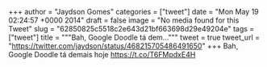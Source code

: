 
+++
author = "Jaydson Gomes"
categories = ["tweet"]
date = "Mon May 19 02:24:57 +0000 2014"
draft = false
image = "No media found for this Tweet"
slug = "62850825c5518c2e643d21bf663698d29e49204e"
tags = ["tweet"]
title = """Bah, Google Doodle tá dem..."""
tweet = true
tweet_url = "https://twitter.com/jaydson/status/468215705486491650"
+++
Bah, Google Doodle tá demais hoje https://t.co/T6FMpdxE4H
